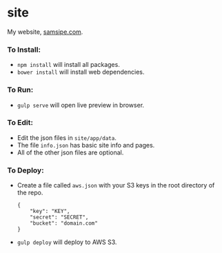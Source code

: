 site
====

My website, [samsipe.com](https://samsipe.com).

### To Install:

- `npm install` will install all packages.
- `bower install` will install web dependencies.

### To Run:

- `gulp serve` will open live preview in browser.

### To Edit:

- Edit the json files in `site/app/data`.
- The file `info.json` has basic site info and pages.
- All of the other json files are optional.

### To Deploy:

- Create a file called `aws.json` with your S3 keys in the root directory of the repo.

    ```
    {
        "key": "KEY",
        "secret": "SECRET",
        "bucket": "domain.com"
    }
    ```

- `gulp deploy` will deploy to AWS S3.

